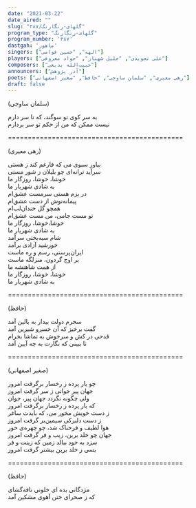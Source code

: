 ```yaml
---
date: "2021-03-22"
date_aired: ""
slug: "گلهای-رنگارنگ/۳۸۷"
program_type: "گلهای-رنگارنگ"
program_number: '۳۸۷'
dastgah: 'ماهور'
singers: ["الهه", "حسین قوامی"]
players: ["علی تجویدی", "جلیل شهناز", "جواد معروفی"]
composers: ["حبیب‌الله بدیعی"]
announcers: ["آذر پژوهش"]
poets: ["رهی معیری", "سلمان ساوجی", "حافظ", "صغیر اصفهانی"]
draft: false
---
```


(سلمان ساوجی)  

به سر کوی تو سوگند، که تا سر دارم  
نیست ممکن که من از حکم تو سر بردارم  

============================================  

(رهی معیری)  

بیاور سبوی می که فارغم کند ز هستی  
سرآید ترانه‌ای چو بلبلان ز شور مستی  
خوشا، خوشا، روزگار ما  
به شادی شهریار ما  
در بزم هستی سرمست عشق‌ام  
پیمانه‌نوش از دست عشق‌ام  
همچو گل خندان‌لب‌ام  
تو مست جامی، من مست عشق‌ام  
خوشا،خوشا، روزگار ما  
به شادی شهریار ما  
شام سیه‌بختی سرآمد  
خورشید آزادی برآمد  
ایران‌پرستی، رسم و ره ماست  
بر اوج گردون، منزلگه ماست  
از همت شاهنشه ما  
خوشا، خوشا، روزگار ما  
به شادی شهریار ما  

============================================  

(حافظ)  

سحرم دولت بیدار به بالین آمد  
گفت برخیز که آن خسرو شیرین آمد  
قدحی در کش و سرخوش به تماشا بخرام  
تا ببینی که نگارت به چه آیین آمد  

============================================  

(صغیر اصفهانی)  

چو یار پرده ز رخسار برگرفت امروز  
جهان پیر جوانی ز سر گرفت امروز  
ولی چگونه نگردد جهان پیر، جوان  
که یار پرده ز رخسار برگرفت امروز  
ز دست خویش مخور می، که بایدت ساغر  
ز دست دلبرکی سیمین‌بر گرفت امروز  
هوا لطیف و فرحناک شد، چو چهره‌ی حور  
جهان چو خلد برین، زیب و فر گرفت امروز  
سزد به خود ببالد زمین كه زینت و فر  
بسی ز خلد برین بیشتر گرفت امروز  

============================================  

(حافظ)  

مژدگانی بده ای خلوتی نافه‌گشای  
که ز صحرای ختن آهوی مشکین آمد  
